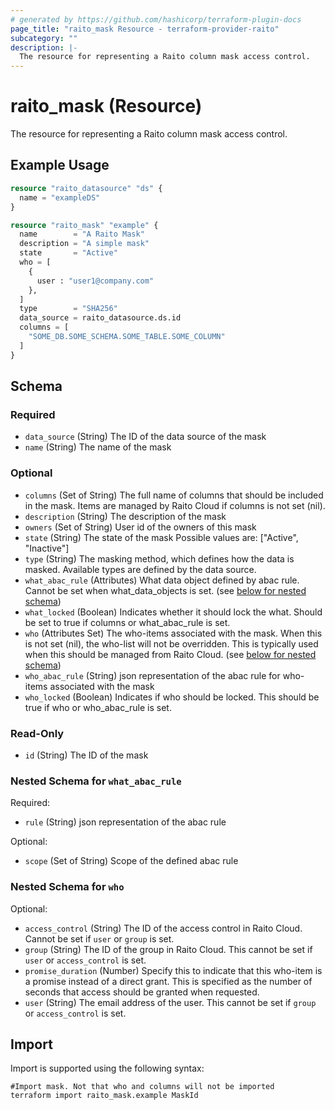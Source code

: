 ```yaml
---
# generated by https://github.com/hashicorp/terraform-plugin-docs
page_title: "raito_mask Resource - terraform-provider-raito"
subcategory: ""
description: |-
  The resource for representing a Raito column mask access control.
---
```


# raito_mask (Resource)

The resource for representing a Raito column mask access control.

## Example Usage

```terraform
resource "raito_datasource" "ds" {
  name = "exampleDS"
}

resource "raito_mask" "example" {
  name        = "A Raito Mask"
  description = "A simple mask"
  state       = "Active"
  who = [
    {
      user : "user1@company.com"
    },
  ]
  type        = "SHA256"
  data_source = raito_datasource.ds.id
  columns = [
    "SOME_DB.SOME_SCHEMA.SOME_TABLE.SOME_COLUMN"
  ]
}
```

<!-- schema generated by tfplugindocs -->
## Schema

### Required

- `data_source` (String) The ID of the data source of the mask
- `name` (String) The name of the mask

### Optional

- `columns` (Set of String) The full name of columns that should be included in the mask. Items are managed by Raito Cloud if columns is not set (nil).
- `description` (String) The description of the mask
- `owners` (Set of String) User id of the owners of this mask
- `state` (String) The state of the mask Possible values are: ["Active", "Inactive"]
- `type` (String) The masking method, which defines how the data is masked. Available types are defined by the data source.
- `what_abac_rule` (Attributes) What data object defined by abac rule. Cannot be set when what_data_objects is set. (see [below for nested schema](#nestedatt--what_abac_rule))
- `what_locked` (Boolean) Indicates whether it should lock the what. Should be set to true if columns or what_abac_rule is set.
- `who` (Attributes Set) The who-items associated with the mask. When this is not set (nil), the who-list will not be overridden. This is typically used when this should be managed from Raito Cloud. (see [below for nested schema](#nestedatt--who))
- `who_abac_rule` (String) json representation of the abac rule for who-items associated with the mask
- `who_locked` (Boolean) Indicates if who should be locked. This should be true if who or who_abac_rule is set.

### Read-Only

- `id` (String) The ID of the mask

<a id="nestedatt--what_abac_rule"></a>
### Nested Schema for `what_abac_rule`

Required:

- `rule` (String) json representation of the abac rule

Optional:

- `scope` (Set of String) Scope of the defined abac rule


<a id="nestedatt--who"></a>
### Nested Schema for `who`

Optional:

- `access_control` (String) The ID of the access control in Raito Cloud. Cannot be set if `user` or `group` is set.
- `group` (String) The ID of the group in Raito Cloud. This cannot be set if `user` or `access_control` is set.
- `promise_duration` (Number) Specify this to indicate that this who-item is a promise instead of a direct grant. This is specified as the number of seconds that access should be granted when requested.
- `user` (String) The email address of the user. This cannot be set if `group` or `access_control` is set.

## Import

Import is supported using the following syntax:

```shell
#Import mask. Not that who and columns will not be imported
terraform import raito_mask.example MaskId
```
